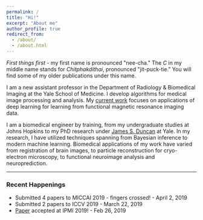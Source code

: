 ```yaml
---
permalink: /
title: "Hi!"
excerpt: "About me"
author_profile: true
redirect_from: 
  - /about/
  - /about.html
---
```


*First things first* - my first name is pronounced "nee-cha." The _C_ in my middle name stands for _Chitphakdithai_, pronounced "jit-puck-tie." You will find some of my older publications under this name.

I am a new assistant professor in the Department of Radiology & Biomedical Imaging at the Yale School of Medicine. I develop algorithms for medical image processing and analysis. My [current work](https://hellonicha.github.io/projects/) focuses on applications of deep learning for learning from functional magnetic resonance imaging data.

I am a biomedical engineer by training, from my undergraduate studies at Johns Hopkins to my PhD research under [James S. Duncan](https://medicine.yale.edu/diagnosticradiology/people/james_duncan-1.profile) at Yale. In my research, I have utilized techniques spanning from Bayesian inference to modern machine learning. Biomedical applications of my work have varied from registration of brain images, to particle reconstruction for cryo-electron microscopy, to functional neuroimage analysis and neuroprediction.

------

### Recent Happenings

- Submitted 4 papers to MICCAI 2019 - fingers crossed! - April 2, 2019
- Submitted 2 papers to ICCV 2019 - March 22, 2019
- [Paper](https://arxiv.org/abs/1812.06181) accepted at IPMI 2019! - Feb 26, 2019
